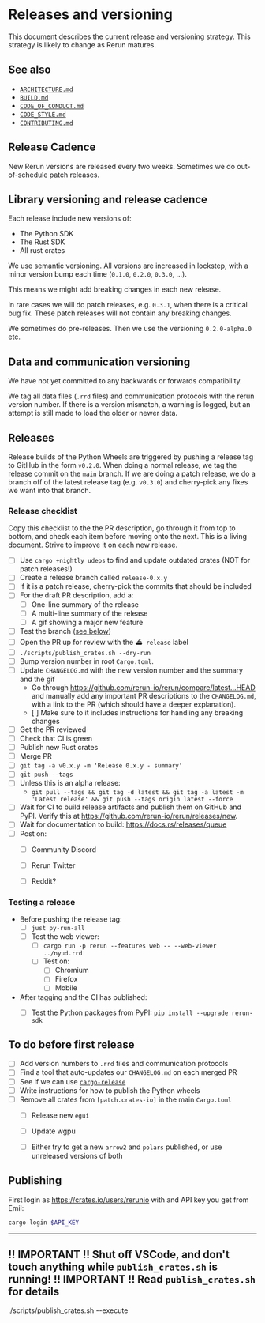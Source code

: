 # Releases and versioning
This document describes the current release and versioning strategy. This strategy is likely to change as Rerun matures.


## See also
* [`ARCHITECTURE.md`](ARCHITECTURE.md)
* [`BUILD.md`](BUILD.md)
* [`CODE_OF_CONDUCT.md`](CODE_OF_CONDUCT.md)
* [`CODE_STYLE.md`](CODE_STYLE.md)
* [`CONTRIBUTING.md`](CONTRIBUTING.md)


## Release Cadence
New Rerun versions are released every two weeks. Sometimes we do out-of-schedule patch releases.


## Library versioning and release cadence
Each release include new versions of:
* The Python SDK
* The Rust SDK
* All rust crates

We use semantic versioning. All versions are increased in lockstep, with a minor version bump each time (`0.1.0`, `0.2.0`, `0.3.0`, …).

This means we might add breaking changes in each new release.

In rare cases we will do patch releases, e.g. `0.3.1`, when there is a critical bug fix. These patch releases will not contain any breaking changes.

We sometimes do pre-releases. Then we use the versioning `0.2.0-alpha.0` etc.


## Data and communication versioning
We have not yet committed to any backwards or forwards compatibility.

We tag all data files (`.rrd` files) and communication protocols with the rerun version number. If there is a version mismatch, a warning is logged, but an attempt is still made to load the older or newer data.


## Releases
Release builds of the Python Wheels are triggered by pushing a release tag to GitHub in the form `v0.2.0`.
When doing a normal release, we tag the release commit on the `main` branch. If we are doing a patch release, we do a branch off of the latest release tag (e.g. `v0.3.0`) and cherry-pick any fixes we want into that branch.

### Release checklist
Copy this checklist to the the PR description, go through it from top to bottom, and check each item before moving onto the next. This is a living document. Strive to improve it on each new release.

* [ ] Use `cargo +nightly udeps` to find and update outdated crates (NOT for patch releases!)
* [ ] Create a release branch called `release-0.x.y`
* [ ] If it is a patch release, cherry-pick the commits that should be included
* [ ] For the draft PR description, add a:
    * [ ] One-line summary of the release
    * [ ] A multi-line summary of the release
    * [ ] A gif showing a major new feature
* [ ] Test the branch ([see below](#testing-a-release))
* [ ] Open the PR up for review with the `⛴ release` label
* [ ] `./scripts/publish_crates.sh --dry-run`
* [ ] Bump version number in root `Cargo.toml`.
* [ ] Update `CHANGELOG.md` with the new version number and the summary and the gif
    * Go through https://github.com/rerun-io/rerun/compare/latest...HEAD and manually add any important PR descriptions to the `CHANGELOG.md`, with a link to the PR (which should have a deeper explanation).
    * [ ] Make sure to it includes instructions for handling any breaking changes
* [ ] Get the PR reviewed
* [ ] Check that CI is green
* [ ] Publish new Rust crates
* [ ] Merge PR
* [ ] `git tag -a v0.x.y -m 'Release 0.x.y - summary'`
* [ ] `git push --tags`
* [ ] Unless this is an alpha release:
    * `git pull --tags && git tag -d latest && git tag -a latest -m 'Latest release' && git push --tags origin latest --force`
* [ ] Wait for CI to build release artifacts and publish them on GitHub and PyPI. Verify this at https://github.com/rerun-io/rerun/releases/new.
* [ ] Wait for documentation to build: https://docs.rs/releases/queue
* [ ] Post on:
    * [ ] Community Discord
    * [ ] Rerun Twitter
    * [ ] Reddit?


### Testing a release
* Before pushing the release tag:
    * [ ] `just py-run-all`
    * [ ] Test the web viewer:
        * [ ] `cargo run -p rerun --features web -- --web-viewer ../nyud.rrd`
        * [ ] Test on:
            * [ ] Chromium
            * [ ] Firefox
            * [ ] Mobile
* After tagging and the CI has published:
    * [ ] Test the Python packages from PyPI: `pip install --upgrade rerun-sdk`


## To do before first release
* [ ] Add version numbers to `.rrd` files and communication protocols
* [ ] Find a tool that auto-updates our `CHANGELOG.md` on each merged PR
* [ ] See if we can use [`cargo-release`](https://github.com/crate-ci/cargo-release)
* [ ] Write instructions for how to publish the Python wheels
* [ ] Remove all crates from `[patch.crates-io]` in the main `Cargo.toml`
    * [ ] Release new `egui`
    * [ ] Update wgpu
    * [ ] Either try to get a new `arrow2` and `polars` published, or use unreleased versions of both


## Publishing
First login as https://crates.io/users/rerunio with and API key you get from Emil:

```bash
cargo login $API_KEY
```

-----------------------------------------------------------------------------------------------
!! IMPORTANT !!  Shut off VSCode, and don't touch anything while `publish_crates.sh` is running!
!! IMPORTANT !!  Read `publish_crates.sh` for details
-----------------------------------------------------------------------------------------------

./scripts/publish_crates.sh --execute
